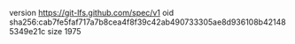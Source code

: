 version https://git-lfs.github.com/spec/v1
oid sha256:cab7fe5faf717a7b8cea4f8f39c42ab490733305ae8d936108b421485349e21c
size 1975
